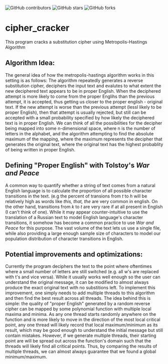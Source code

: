 ![GitHub contributors](https://img.shields.io/github/contributors/timurka43/cipher_cracker)
![GitHub stars](https://img.shields.io/github/stars/timurka43/cipher_cracker?style=social)
![GitHub forks](https://img.shields.io/github/forks/timurka43/cipher_cracker?style=social) 


# cipher_cracker
This program cracks a substitution cipher using Metropolis-Hastings Algorithm


## Algorithm Idea:
  The general idea of how the metropolis-hastings algorithm works in this setting is as follows: The algorithm repeatedly generates a reverse substitution cipher, deciphers the input text and evalutes to what extent the new deciphered text appears to be in proper English. When the deciphered attempt is more likely to come from the proper Englihs than the previous attempt, it is accepted, thus getting us closer to the proper english - original text. If the new attempt is worse than the previous attempt (lessl likely to be proper English), then that attempt is usually rejected, but still can be accepted with a small probability specified by how likely the deciphered text is in proper English. We can think of all the possibilities for the decipher being mapped into some n-dimensional space, where n is the number of letters in the alphabet, and the algorithm attempting to find the absolute maximum of the mapping, where the maximum represents the decipher that generates the original text, where the original text has the highest probablity of being written in proper English.

## Defining "Proper English" with Tolstoy's _War and Peace_
A common way to quantify whether a string of text comes from a natural English language is to calculate the proportion of all possible character transitions in the text. (e.g the percent of transions from *t* to *h* will be relatively high as words like *this, that, the* are very common in english. On the other hand, transitions from *k* to *t* are very rare if at all present in English (I can't think of one). While it may appear counter-intuitive to use the translation of a Russian text to model English language's character transitions, it somehow has become a common practice to use _War and Peace_ for this purpose. The vast volume of the text lets us use a single file, while also providing a large enough sample size of characters to model our population distribution of character transitions in English.

## Potential improvements and optimizations:
Currently the program deciphers the text to the point where oftentimes where a small number of letters are still switched (e.g. all w's are replaced with t's and vice versa). While it usually works well enough so the user can understand the original message, it can be modified to almost always produce the exact original text with no substitions left. To implement this improvement, one simply needs to add multiple threads to this algorithm and then find the best result across all threads. The idea behind this is simple: the quality of "proper English" generated by a random reverse cipher can be mapped by some polynomial function with multiple local maxima and minima. As any one thread starts randomly anywhere on the function and is more likely to move in the direction of the most local critical point, any one thread will likely record that local maximum/minimum as its result, which may be good enough to understand the initial message but still contain mistakes. However, if we generate multiple threads, their starting point are will be spread out across the function's domain such that the threads will likely find all critical points. Thus, by comparing the results of multiple threads, we can almost always guarantee that we found a global minimum/maximum.

